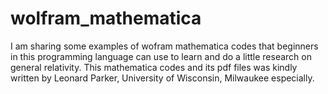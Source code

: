 # wolfram_mathematica
I am sharing some examples of wofram mathematica codes that beginners in this programming language can use to learn and do a little research on general relativity. This mathematica codes and its pdf files was kindly written by Leonard Parker, University of Wisconsin, Milwaukee especially. 
